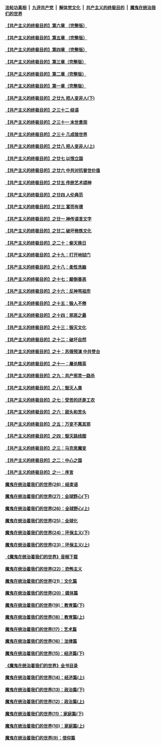 ####  [法轮功真相](../../../../basic/blob/master/README.md?t=11111539) &nbsp;|&nbsp; [九评共产党](../../../../9ping.md/blob/master/README.md?t=11111539) &nbsp;|&nbsp; [解体党文化](../../../../jtdwh.md/blob/master/README.md?t=11111539)  &nbsp;|&nbsp; [共产主义的终极目的](../../../../gczydzjmd.md/blob/master/README.md?t=11111539) &nbsp;|&nbsp; [魔鬼在统治我们的世界](../../../../mgztzwmdsj.md/blob/master/README.md?t=11111539) 

#### [【共产主义的终极目的】第六章 （完整版）](../pages/nsc422/n11428913.md?t=11111539) 

#### [【共产主义的终极目的】第五章 （完整版）](../pages/nsc422/n11428912.md?t=11111539) 

#### [【共产主义的终极目的】第四章 （完整版）](../pages/nsc422/n11428907.md?t=11111539) 

#### [【共产主义的终极目的】第三章（完整版）](../pages/nsc422/n11428848.md?t=11111539) 

#### [【共产主义的终极目的】第二章（完整版）](../pages/nsc422/n11428831.md?t=11111539) 

#### [【共产主义的终极目的】第一章（完整版）](../pages/nsc422/n11417651.md?t=11111539) 

#### [【共产主义的终极目的】之廿九 把人变非人(下)](../pages/nsc422/n11344140.md?t=11111539) 

#### [【共产主义的终极目的】之三十二 结语](../pages/nsc422/n11360535.md?t=11111539) 

#### [【共产主义的终极目的】之三十一 末世景观](../pages/nsc422/n11351129.md?t=11111539) 

#### [【共产主义的终极目的】之三十 几成狼世界](../pages/nsc422/n11348280.md?t=11111539) 

#### [【共产主义的终极目的】之廿八 把人变非人(上)](../pages/nsc422/n11340492.md?t=11111539) 

#### [【共产主义的终极目的】之廿七 以恨立国](../pages/nsc422/n11336944.md?t=11111539) 

#### [【共产主义的终极目的】之廿六 中共对抗普世价值](../pages/nsc422/n11324785.md?t=11111539) 

#### [【共产主义的终极目的】之廿五 传统艺术颂神](../pages/nsc422/n11296396.md?t=11111539) 

#### [【共产主义的终极目的】之廿四 人伦典范](../pages/nsc422/n11296397.md?t=11111539) 

#### [【共产主义的终极目的】之廿三 富而有德](../pages/nsc422/n11283598.md?t=11111539) 

#### [【共产主义的终极目的】之廿一 神传语言文字](../pages/nsc422/n11263265.md?t=11111539) 

#### [【共产主义的终极目的】之廿二 破坏修炼文化](../pages/nsc422/n11245728.md?t=11111539) 

#### [【共产主义的终极目的】之二十：偷天换日](../pages/nsc422/n11238846.md?t=11111539) 

#### [【共产主义的终极目的】之十九：打开地狱门](../pages/nsc422/n11206376.md?t=11111539) 

#### [【共产主义的终极目的】之十八：柔性洗脑](../pages/nsc422/n11199994.md?t=11111539) 

#### [【共产主义的终极目的】之十七：颠倒善恶](../pages/nsc422/n11179782.md?t=11111539) 

#### [【共产主义的终极目的】之十六：反神骂祖宗](../pages/nsc422/n11166798.md?t=11111539) 

#### [【共产主义的终极目的】之十五：毁人不倦](../pages/nsc422/n11166792.md?t=11111539) 

#### [【共产主义的终极目的】之十四：邪恶之最](../pages/nsc422/n11150249.md?t=11111539) 

#### [【共产主义的终极目的】之十三：毁灭文化](../pages/nsc422/n11135227.md?t=11111539) 

#### [【共产主义的终极目的】之十二：破坏自然](../pages/nsc422/n11135214.md?t=11111539) 

#### [【共产主义的终极目的】之十：苏俄预演 中共登台](../pages/nsc422/n11118424.md?t=11111539) 

#### [【共产主义的终极目的】之十一：屠杀精英](../pages/nsc422/n11118442.md?t=11111539) 

#### [【共产主义的终极目的】之九：共产邪灵一路杀](../pages/nsc422/n11114139.md?t=11111539) 

#### [【共产主义的终极目的】之八：毁灭人类](../pages/nsc422/n11108503.md?t=11111539) 

#### [【共产主义的终极目的】之七：受苦的还是工农](../pages/nsc422/n11101809.md?t=11111539) 

#### [【共产主义的终极目的】之六：甜头和苦头](../pages/nsc422/n11096971.md?t=11111539) 

#### [【共产主义的终极目的】之五：万变不离其邪](../pages/nsc422/n11091285.md?t=11111539) 

#### [【共产主义的终极目的】之四：毁灭路线图](../pages/nsc422/n11086284.md?t=11111539) 

#### [【共产主义的终极目的】之三：马克思魔变](../pages/nsc422/n11061941.md?t=11111539) 

#### [【共产主义的终极目的】之二：中心之国](../pages/nsc422/n11047728.md?t=11111539) 

#### [【共产主义的终极目的】之一：序言](../pages/nsc422/n11086077.md?t=11111539) 

#### [魔鬼在统治着我们的世界(28)：结束语](../pages/nsc422/n10936246.md?t=11111539) 

#### [魔鬼在统治着我们的世界(27)：全球野心(下)](../pages/nsc422/n10928319.md?t=11111539) 

#### [魔鬼在统治着我们的世界(26)：全球野心(上)](../pages/nsc422/n10900318.md?t=11111539) 

#### [魔鬼在统治着我们的世界(25)：全球化](../pages/nsc422/n10788205.md?t=11111539) 

#### [魔鬼在统治着我们的世界(24)：环保主义(下)](../pages/nsc422/n10695307.md?t=11111539) 

#### [魔鬼在统治着我们的世界(23)：环保主义(上)](../pages/nsc422/n10688613.md?t=11111539) 

#### [《魔鬼在统治着我们的世界》音频下载](../pages/nsc422/n10635553.md?t=11111539) 

#### [魔鬼在统治着我们的世界(22)：恐怖主义](../pages/nsc422/n10614727.md?t=11111539) 

#### [魔鬼在统治着我们的世界(21)：文化篇](../pages/nsc422/n10597706.md?t=11111539) 

#### [魔鬼在统治着我们的世界(20)：媒体篇](../pages/nsc422/n10586579.md?t=11111539) 

#### [魔鬼在统治着我们的世界(19)：教育篇(下)](../pages/nsc422/n10564808.md?t=11111539) 

#### [魔鬼在统治着我们的世界(18)：教育篇(上)](../pages/nsc422/n10526970.md?t=11111539) 

#### [魔鬼在统治着我们的世界(17)：艺术篇](../pages/nsc422/n10499093.md?t=11111539) 

#### [魔鬼在统治着我们的世界(16)：法律篇](../pages/nsc422/n10485969.md?t=11111539) 

#### [魔鬼在统治着我们的世界(15)：经济篇(下)](../pages/nsc422/n10469975.md?t=11111539) 

#### [《魔鬼在统治着我们的世界》全书目录](../pages/nsc422/n10464261.md?t=11111539) 

#### [魔鬼在统治着我们的世界(14)：经济篇(上)](../pages/nsc422/n10457370.md?t=11111539) 

#### [魔鬼在统治着我们的世界(13)：政治篇(下)](../pages/nsc422/n10448270.md?t=11111539) 

#### [魔鬼在统治着我们的世界(12)：政治篇(上)](../pages/nsc422/n10444576.md?t=11111539) 

#### [魔鬼在统治着我们的世界(11)：家庭篇(下)](../pages/nsc422/n10440961.md?t=11111539) 

#### [魔鬼在统治着我们的世界(10)：家庭篇(上)](../pages/nsc422/n10435448.md?t=11111539) 

#### [魔鬼在统治着我们的世界(9)：信仰篇](../pages/nsc422/n10432159.md?t=11111539) 

